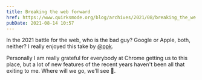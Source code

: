 ```yaml
---
title: Breaking the web forward
href: https://www.quirksmode.org/blog/archives/2021/08/breaking_the_we.html
pubDate: 2021-08-14 10:57
---
```


In the 2021 battle for the web, who is the bad guy? Google or Apple, both, neither? I really enjoyed this take by [@ppk](https://twitter.com/ppk).

Personally I am really grateful for everybody at Chrome getting us to this place, but a lot of new features of the recent years haven't been all that exiting to me. Where will we go, we'll see 👀.
